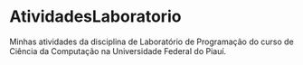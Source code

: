 # AtividadesLaboratorio
Minhas atividades da disciplina de Laboratório de Programação do curso de Ciência da Computação na Universidade Federal do Piauí.
